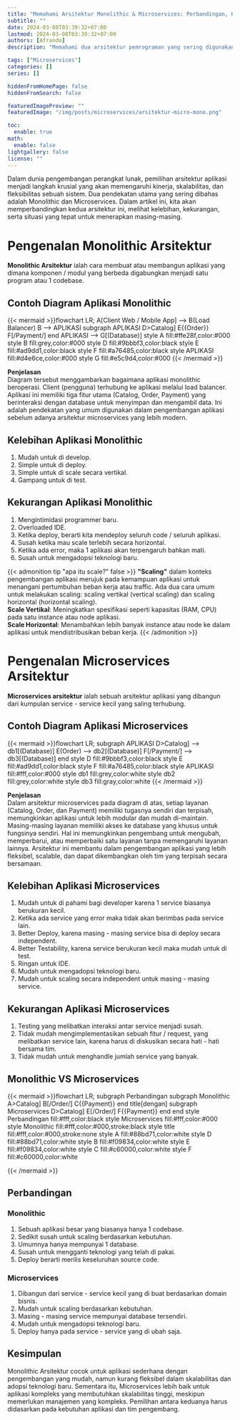 ```yaml
---
title: "Memahami Arsitektur Monolithic & Microservices: Perbandingan, Kelebihan dan kekurangannya"
subtitle: ""
date: 2024-03-08T03:39:32+07:00
lastmod: 2024-03-08T03:39:32+07:00
authors: [Afrando]
description: "Memahami dua arsitektur pemrograman yang sering digunakan serta mengenal kelebihan dan kekurangan dari masing masing arsitektur."

tags: ["Microservices"]
categories: []
series: []

hiddenFromHomePage: false
hiddenFromSearch: false

featuredImagePreview: ""
featuredImage: "/img/posts/microservices/arsitektur-micro-mono.png"

toc:
  enable: true
math:
  enable: false
lightgallery: false
license: ""
---
```


<!--more-->
Dalam dunia pengembangan perangkat lunak, pemilihan arsitektur aplikasi menjadi langkah krusial yang akan memengaruhi kinerja, skalabilitas, dan fleksibilitas sebuah sistem. Dua pendekatan utama yang sering dibahas adalah Monolithic dan Microservices. Dalam artikel ini, kita akan memperbandingkan kedua arsitektur ini, melihat kelebihan, kekurangan, serta situasi yang tepat untuk menerapkan masing-masing.

# Pengenalan Monolithic Arsitektur
**Monolithic Arsitektur** ialah cara membuat atau membangun aplikasi yang dimana komponen / modul yang berbeda digabungkan menjadi satu program atau 1 codebase.

## Contoh Diagram Aplikasi Monolithic

{{< mermaid >}}flowchart LR;
    A[Client Web / Mobile App] --> B(Load Balancer)
    B --> APLIKASI
    subgraph APLIKASI
        D>Catalog]
        E{{Order}}
        F[/Payment/]
    end
    APLIKASI --> G[(Database)]
    style A fill:#ffe28f,color:#000
    style B fill:grey,color:#000
    style D fill:#9bbbf3,color:black
    style E fill:#ad9dd1,color:black
    style F fill:#a76485,color:black
    style APLIKASI fill:#d4e6ce,color:#000
    style G fill:#e5c9d4,color:#000
{{< /mermaid >}}

**Penjelasan**  
Diagram tersebut menggambarkan bagaimana aplikasi monolithic beroperasi. Client (pengguna) terhubung ke aplikasi melalui load balancer. Aplikasi ini memiliki tiga fitur utama (Catalog, Order, Payment) yang berinteraksi dengan database untuk menyimpan dan mengambil data. Ini adalah pendekatan yang umum digunakan dalam pengembangan aplikasi sebelum adanya arsitektur microservices yang lebih modern.
## Kelebihan Aplikasi Monolithic
1. Mudah untuk di develop.
2. Simple untuk di deploy.
3. Simple untuk di scale secara vertikal.
4. Gampang untuk di test.

## Kekurangan Aplikasi Monolithic
1. Mengintimidasi programmer baru.
2. Overloaded IDE.
3. Ketika deploy, berarti kita mendeploy seluruh code / seluruh aplikasi.
4. Susah ketika mau scale terlebih secara horizontal.
5. Ketika ada error, maka 1 aplikasi akan terpengaruh bahkan mati.
6. Susah untuk mengadopsi teknologi baru.

{{< admonition tip "apa itu scale?" false >}}
**"Scaling"** dalam konteks pengembangan aplikasi merujuk pada kemampuan aplikasi untuk menangani pertumbuhan beban kerja atau traffic. Ada dua cara umum untuk melakukan scaling: scaling vertikal (vertical scaling) dan scaling horizontal (horizontal scaling).  
**Scale Vertikal**: Meningkatkan spesifikasi seperti kapasitas (RAM, CPU) pada satu instance atau node aplikasi.  
**Scale Horizontal**: Menambahkan lebih banyak instance atau node ke dalam aplikasi untuk mendistribusikan beban kerja.
{{< /admonition >}}

# Pengenalan Microservices Arsitektur
**Microservices arsitektur** ialah sebuah arsitektur aplikasi yang dibangun dari kumpulan service - service kecil yang saling terhubung.

## Contoh Diagram Aplikasi Microservices

{{< mermaid >}}flowchart LR;
    subgraph APLIKASI
        D>Catalog] --> db1[(Database)] 
        E(Order) --> db2[(Database)]
        F[/Payment/] --> db3[(Database)]
    end
    style D fill:#9bbbf3,color:black
    style E fill:#ad9dd1,color:black
    style F fill:#a76485,color:black
    style APLIKASI fill:#fff,color:#000
    style db1 fill:grey,color:white
    style db2 fill:grey,color:white
    style db3 fill:gray,color:white
{{< /mermaid >}}

**Penjelasan**  
Dalam arsitektur microservices pada diagram di atas, setiap layanan (Catalog, Order, dan Payment) memiliki tugasnya sendiri dan terpisah, memungkinkan aplikasi untuk lebih modular dan mudah di-maintain. Masing-masing layanan memiliki akses ke database yang khusus untuk fungsinya sendiri. Hal ini memungkinkan pengembang untuk mengubah, memperbarui, atau memperbaiki satu layanan tanpa memengaruhi layanan lainnya. Arsitektur ini membantu dalam pengembangan aplikasi yang lebih fleksibel, scalable, dan dapat dikembangkan oleh tim yang terpisah secara bersamaan.

## Kelebihan Aplikasi Microservices
1. Mudah untuk di pahami bagi developer karena 1 service biasanya berukuran kecil.
2. Ketika ada service yang error maka tidak akan berimbas pada service lain.
3. Better Deploy, karena masing - masing service bisa di deploy secara independent.
4. Better Testability, karena service berukuran kecil maka mudah untuk di test.
5. Ringan untuk IDE.
6. Mudah untuk mengadopsi teknologi baru.
7. Mudah untuk scaling secara independent untuk masing - masing service.

## Kekurangan Aplikasi Microservices
1. Testing yang melibatkan interaksi antar service menjadi susah.
2. Tidak mudah mengimplementasikan sebuah fitur / request, yang melibatkan service lain, karena harus di diskusikan secara hati - hati bersama tim.
3. Tidak mudah untuk menghandle jumlah service yang banyak.

## Monolithic VS Microservices

{{< mermaid >}}flowchart LR;
    subgraph Perbandingan
      subgraph Monolithic
        A>Catalog]
        B[/Order/]
        C{{Payment}}
      end
      title[dengan]
      subgraph Microservices
        D>Catalog]
        E[/Order/]
        F{{Payment}}
      end
    end
    style Perbandingan fill:#fff,color:black
    style Microservices fill:#fff,color:#000
    style Monolithic fill:#fff,color:#000,stroke:black
    style title fill:#fff,color:#000,stroke:none
    style A fill:#88bd71,color:white
    style D fill:#88bd71,color:white
    style B fill:#f09834,color:white
    style E fill:#f09834,color:white
    style C fill:#c60000,color:white
    style F fill:#c60000,color:white
    
{{< /mermaid >}}

## Perbandingan
### Monolithic
1. Sebuah aplikasi besar yang biasanya hanya 1 codebase.
2. Sedikit susah untuk scaling berdasarkan kebutuhan.
3. Umumnya hanya mempunyai 1 database.
4. Susah untuk mengganti teknologi yang telah di pakai.
5. Deploy berarti merilis keseluruhan source code.

### Microservices 
1. Dibangun dari service - service kecil yang di buat berdasarkan domain bisnis.
2. Mudah untuk scaling berdasarkan kebutuhan.
3. Masing - masing service mempunyai database tersendiri.
4. Mudah untuk mengadopsi teknologi baru.
5. Deploy hanya pada service - service yang di ubah saja.

## Kesimpulan
Monolithic Arsitektur cocok untuk aplikasi sederhana dengan pengembangan yang mudah, namun kurang fleksibel dalam skalabilitas dan adopsi teknologi baru. Sementara itu, Microservices lebih baik untuk aplikasi kompleks yang membutuhkan skalabilitas tinggi, meskipun memerlukan manajemen yang kompleks. Pemilihan antara keduanya harus didasarkan pada kebutuhan aplikasi dan tim pengembang.


